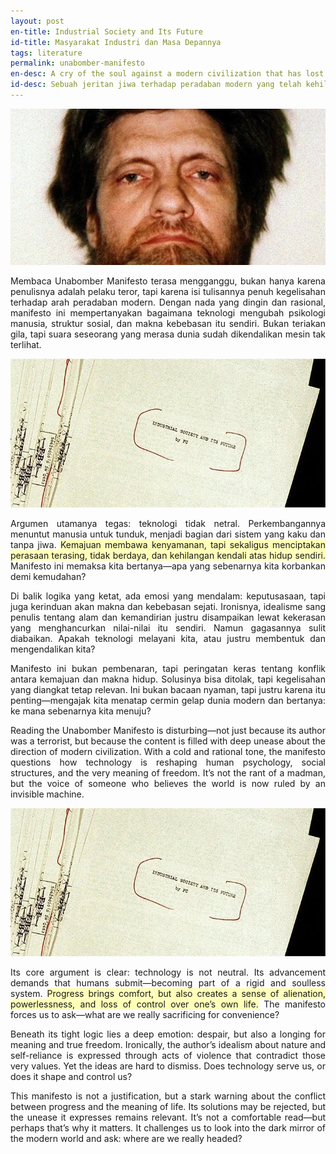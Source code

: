 ```yaml
---
layout: post
en-title: Industrial Society and Its Future
id-title: Masyarakat Industri dan Masa Depannya
tags: literature
permalink: unabomber-manifesto
en-desc: A cry of the soul against a modern civilization that has lost its way
id-desc: Sebuah jeritan jiwa terhadap peradaban modern yang telah kehilangan arah
---
```


<img src="assets/img/037b8b53918a10c5465be81a86f09e7bbd111c6af335eadfec2a752e93fc2c01.webp" alt="Ted Kaczynski">

<div style="text-align: justify;" data-lang="id" class="hidden">

<div style="text-align: justify;">
    <p>Membaca Unabomber Manifesto terasa mengganggu, bukan hanya karena penulisnya adalah pelaku teror, tapi karena isi
        tulisannya penuh kegelisahan terhadap arah peradaban modern. Dengan nada yang dingin dan rasional, manifesto ini
        mempertanyakan bagaimana teknologi mengubah psikologi manusia, struktur sosial, dan makna kebebasan itu sendiri.
        Bukan teriakan gila, tapi suara seseorang yang merasa dunia sudah dikendalikan mesin tak terlihat.
    </p>
  
<img src="assets/img/0a4569c7809385dca673e18caf0bcef3ec4f425465b31de4663ba381ab9839bd.webp" alt="Manifesto">

<p> Argumen utamanya tegas: teknologi tidak netral. Perkembangannya menuntut manusia untuk tunduk, menjadi bagian dari sistem yang kaku dan tanpa jiwa. <span style="background-color: rgb(255, 255, 185);"> Kemajuan membawa kenyamanan, tapi sekaligus menciptakan perasaan terasing, tidak berdaya, dan kehilangan kendali atas hidup sendiri.</span> Manifesto ini memaksa kita bertanya—apa yang sebenarnya kita korbankan demi kemudahan? </p>

<p> Di balik logika yang ketat, ada emosi yang mendalam: keputusasaan, tapi juga kerinduan akan makna dan kebebasan sejati. Ironisnya, idealisme sang penulis tentang alam dan kemandirian justru disampaikan lewat kekerasan yang menghancurkan nilai-nilai itu sendiri. Namun gagasannya sulit diabaikan. Apakah teknologi melayani kita, atau justru membentuk dan mengendalikan kita? </p>

<p>Manifesto ini bukan pembenaran, tapi peringatan keras tentang konflik antara kemajuan dan makna hidup. Solusinya bisa ditolak, tapi kegelisahan yang diangkat tetap relevan. Ini bukan bacaan nyaman, tapi justru karena itu penting—mengajak kita menatap cermin gelap dunia modern dan bertanya: ke mana sebenarnya kita menuju? </p>

</div>
</div>

<div style="text-align: justify;" data-lang="en">

<div style="text-align: justify;">
    <p>Reading the Unabomber Manifesto is disturbing—not just because its author was a terrorist, but because the content is filled with deep unease about the direction of modern civilization. With a cold and rational tone, the manifesto questions how technology is reshaping human psychology, social structures, and the very meaning of freedom. It’s not the rant of a madman, but the voice of someone who believes the world is now ruled by an invisible machine.</p>
  
<img src="assets/img/0a4569c7809385dca673e18caf0bcef3ec4f425465b31de4663ba381ab9839bd.webp" alt="Manifesto">

<p>Its core argument is clear: technology is not neutral. Its advancement demands that humans submit—becoming part of a rigid and soulless system. <span style="background-color: rgb(255, 255, 185);">Progress brings comfort, but also creates a sense of alienation, powerlessness, and loss of control over one’s own life.</span> The manifesto forces us to ask—what are we really sacrificing for convenience?</p>

<p>Beneath its tight logic lies a deep emotion: despair, but also a longing for meaning and true freedom. Ironically, the author’s idealism about nature and self-reliance is expressed through acts of violence that contradict those very values. Yet the ideas are hard to dismiss. Does technology serve us, or does it shape and control us?</p>

<p>This manifesto is not a justification, but a stark warning about the conflict between progress and the meaning of life. Its solutions may be rejected, but the unease it expresses remains relevant. It’s not a comfortable read—but perhaps that’s why it matters. It challenges us to look into the dark mirror of the modern world and ask: where are we really headed?</p>

</div>
</div>
